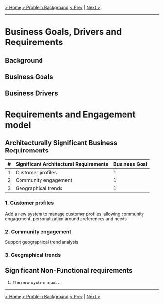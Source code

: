 [> Home](../README.md)   [> Problem Background](README.md)
[< Prev](README.md)  |  [Next >](StakeholderConcerns.md)

---

# Business Goals, Drivers and Requirements

## Background

## Business Goals

## Business Drivers

# Requirements and Engagement model

## Architecturally Significant Business Requirements


| # | Significant Architectural Requirements | Business Goal |
| --- | ---------------------------------------- | --------------- |
| 1 | Customer profiles                      | 1             |
| 2 | Community engagement                   | 1             |
| 3 | Geographical trends                    | 1             |

### 1. Customer profiles

Add a new system to manage customer profiles, allowing community
engagement, personalization around preferences and needs

### 2. Community engagement

Support geographical trend analysis

### 3. Geographical trends

## Significant Non-Functional requirements

1. The new system must ...

---

[> Home](../README.md)   [> Problem Background](README.md)
[< Prev](README.md)  |  [Next >](ArchitectureAnalysis.md)
